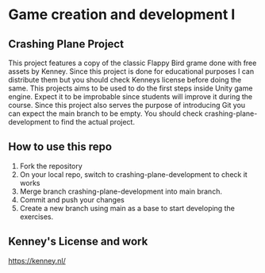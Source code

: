 # Game creation and development I
## Crashing Plane Project

This project features a copy of the classic Flappy Bird grame done with free assets by Kenney. Since this project is done for educational purposes I can distribute them but you should check Kenneys license before doing the same. This projects aims to be used to do the first steps inside Unity game engine. Expect it to be improbable since students will improve it during the course. Since this project also serves the purpose of introducing Git you can expect the main branch to be empty. You should check crashing-plane-development to find the actual project.

## How to use this repo
1. Fork the repository
2. On your local repo, switch to crashing-plane-development to check it works
3. Merge branch crashing-plane-development into main branch.
4. Commit and push your changes
5. Create a new branch using main as a base to start developing the exercises.

## Kenney's License and work
https://kenney.nl/
